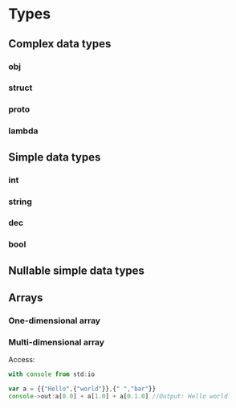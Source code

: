 # Types

## Complex data types

### obj

### struct

### proto

### lambda

## Simple data types

### int

### string

### dec

### bool

## Nullable simple data types

## Arrays

### One-dimensional array

### Multi-dimensional array

Access:  


```javascript
with console from std:io

var a = {{"Hello",{"world"}},{" ","bar"}}
console->out:a[0.0] + a[1.0] + a[0.1.0] //Output: Hello world
```



